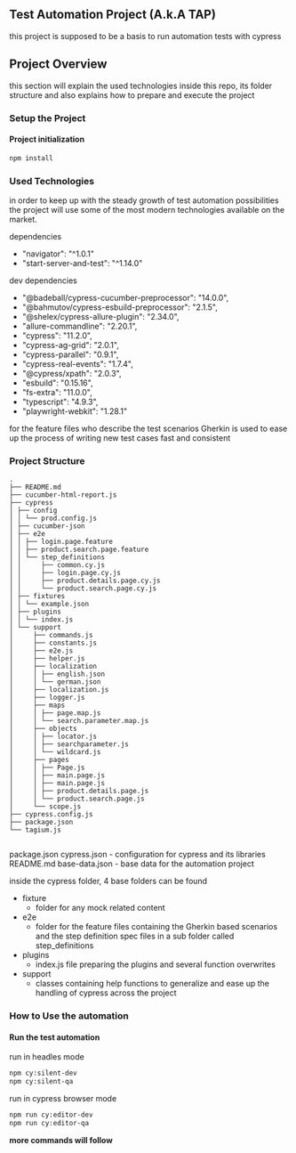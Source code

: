 ## Test Automation Project (A.k.A TAP)

this project is supposed to be a basis to run automation tests with cypress


## Project Overview

this section will explain the used technologies inside this repo, its folder structure 
and also explains how to prepare and execute the project

### Setup the Project

#### Project initialization
```bash
npm install
```

### Used Technologies

in order to keep up with the steady growth of test automation possibilities the project will 
use some of the most modern technologies available on the market.

dependencies
* "navigator": "^1.0.1"
* "start-server-and-test": "^1.14.0"

dev dependencies
* "@badeball/cypress-cucumber-preprocessor": "14.0.0",
* "@bahmutov/cypress-esbuild-preprocessor": "2.1.5",
* "@shelex/cypress-allure-plugin": "2.34.0",
* "allure-commandline": "2.20.1",
* "cypress": "11.2.0",
* "cypress-ag-grid": "2.0.1",
* "cypress-parallel": "0.9.1",
* "cypress-real-events": "1.7.4",
* "@cypress/xpath": "2.0.3",
* "esbuild": "0.15.16",
* "fs-extra": "11.0.0",
* "typescript": "4.9.3",
* "playwright-webkit": "1.28.1"

for the feature files who describe the test scenarios Gherkin is used to ease up the process of writing 
new test cases fast and consistent

### Project Structure
```text
.
├── README.md
├── cucumber-html-report.js
├── cypress
│ ├── config
│ │ └── prod.config.js
│ ├── cucumber-json
│ ├── e2e
│ │ ├── login.page.feature
│ │ ├── product.search.page.feature
│ │ └── step_definitions
│ │     ├── common.cy.js
│ │     ├── login.page.cy.js
│ │     ├── product.details.page.cy.js
│ │     └── product.search.page.cy.js
│ ├── fixtures
│ │ └── example.json
│ ├── plugins
│ │ └── index.js
│ └── support
│     ├── commands.js
│     ├── constants.js
│     ├── e2e.js
│     ├── helper.js
│     ├── localization
│     │ ├── english.json
│     │ └── german.json
│     ├── localization.js
│     ├── logger.js
│     ├── maps
│     │ ├── page.map.js
│     │ └── search.parameter.map.js
│     ├── objects
│     │ ├── locator.js
│     │ ├── searchparameter.js
│     │ └── wildcard.js
│     ├── pages
│     │ ├── Page.js
│     │ ├── main.page.js
│     │ ├── main.page.js
│     │ ├── product.details.page.js
│     │ └── product.search.page.js
│     └── scope.js
├── cypress.config.js
├── package.json
└── tagium.js


```

package.json
cypress.json - configuration for cypress and its libraries
README.md
base-data.json - base data for the automation project

inside the cypress folder, 4 base folders can be found

- fixture
  - folder for any mock related content
- e2e
  - folder for the feature files containing the Gherkin based scenarios and the step definition spec files in a sub folder called step_definitions
- plugins
  - index.js file preparing the plugins and several function overwrites
- support
  - classes containing help functions to generalize and ease up the handling of cypress across the project

### How to Use the automation

#### Run the test automation

run in headles mode
```bash
npm cy:silent-dev
npm cy:silent-qa
```

run in cypress browser mode
````bash
npm run cy:editor-dev
npm run cy:editor-qa
````

__more commands will follow__
